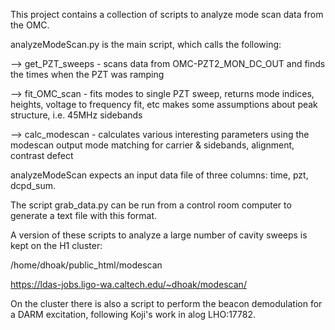 This project contains a collection of scripts to analyze mode scan data from the OMC.

analyzeModeScan.py is the main script, which calls the following:

--> get_PZT_sweeps - scans data from OMC-PZT2_MON_DC_OUT and finds the times when the PZT was ramping

--> fit_OMC_scan   - fits modes to single PZT sweep, returns mode indices, heights, voltage to frequency fit, etc
                     makes some assumptions about peak structure, i.e. 45MHz sidebands

--> calc_modescan  - calculates various interesting parameters using the modescan output
    	             mode matching for carrier & sidebands, alignment, contrast defect



analyzeModeScan expects an input data file of three columns: time, pzt, dcpd_sum.

The script grab_data.py can be run from a control room computer to generate a text file with this format.




A version of these scripts to analyze a large number of cavity sweeps is kept on the H1 cluster:

/home/dhoak/public_html/modescan

https://ldas-jobs.ligo-wa.caltech.edu/~dhoak/modescan/

On the cluster there is also a script to perform the beacon demodulation for a DARM excitation, following Koji's 
work in alog LHO:17782.